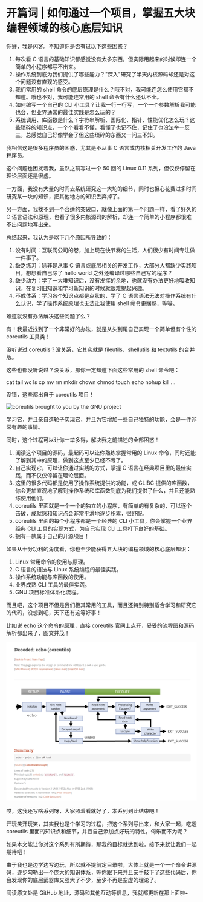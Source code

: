 # 开篇词 | 如何通过一个项目，掌握五大块编程领域的核心底层知识

你好，我是闪客。不知道你是否有过以下这些困惑？

1. 每次看 C 语言的基础知识都感觉没有太多东西，但实际用起来的时候却连一个简单的小程序都写不出来。
2. 操作系统到底为我们提供了哪些能力？"深入"研究了半天内核源码却还是对这个问题没有直观的感受。
3. 我们常用的 shell 命令的底层原理是什么？哦不对，我可能连怎么使用它都不知道。哦也不对，我可能连常用的 shell 命令有什么还认不全。
4. 如何编写一个自己的 CLI 小工具？让我一行一行写，一个一个参数解析我可能也会，但业界通常的最佳实践是怎么玩的？
5. 系统调用、库函数是什么？字符串解析、国际化、指针、性能优化怎么玩？这些琐碎的知识点，一个个看看不懂，看懂了也记不住，记住了也没法举一反三，总感觉自己好像学会了但这些琐碎的东西又一问三不知。

我相信这是很多程序员的困惑，尤其是不从事 C 语言或内核相关开发工作的 Java 程序员。

这个问题也困扰着我，虽然之前写过一个 50 回的 Linux 0.11 系列，但仅仅停留在理论层面还是很虚。

一方面，我没有大量的时间去系统研究这一大坨的细节，同时也担心花费过多时间研究某一块的知识，把其他地方的知识丢弃掉了。

另一方面，我找不到一个合适的突破口，就像上面的第一个问题一样，看了好久的 C 语言语法和原理，也看了很多内核源码的解析，却连一个简单的小程序都很难不出问题地写出来。

总结起来，我认为是以下几个原因所导致的：

1. 没有时间：互联网公司的卷，加上现在快节奏的生活，人们很少有时间专注做一件事了。
2. 缺乏练习：除非是从事 C 语言或底层相关的开发工作，大部分人都缺少实践项目，想想看自己除了 hello world 之外还编译过哪些自己写的程序？
3. 缺少动力：学了一大堆知识后，没有发挥的余地，也就没有办法更好地吸收知识，在复习旧知识和学习新知识的时候就很难提起兴趣。
4. 不成体系：学习各个知识点都是点状的，学了 C 语言语法无法对操作系统有什么认识，学了操作系统原理也无法让我使用 shell 命令更娴熟，等等。

难道就没有办法解决这些问题了么？

有！我最近找到了一个非常好的办法，就是从头到尾自己实现一个简单但有个性的 coreutils 工具类！

没听说过 coreutils？没关系，它其实就是 fileutils、shellutils 和 textutils 的合并版。

这些也都没听说过？没关系，那你一定知道下面这些常用的 shell 命令吧：

cat tail wc ls cp mv rm mkdir chown chmod touch echo nohup kill ...

没错，这些都出自于 coreutils 项目！

![coreutils brought to you by the GNU project](https://www.maizure.org/projects/decoded-gnu-coreutils/GNU.png)

学习它，并且亲自造轮子实现它，并且为它增加一些自己独特的功能，会是一件非常有趣的事情。

同时，这个过程可以让你一举多得，解决我之前描述的全部困惑！

1. 阅读这个项目的源码，最起码可以让你熟练掌握常用的 Linux 命令，同时还能了解到其中的原理，做到这点至少已经不亏了。
2. 自己实现它，可以让你通过实践的方式，掌握 C 语言在经典项目里的最佳实践，而不仅仅停留在理论层面。
3. 这里的很多代码都是使用了操作系统提供的功能，或 GLIBC 提供的库函数，你会更加直观地了解到操作系统和库函数到底为我们提供了什么，并且还能熟练使用他们。
4. coreutils 里面就是一个一个的独立的小程序，有简单的有复杂的，可以逐个击破，成就感和知识点会非常平滑地逐步积累，很舒服。
5. coreutils 里面的每个小程序都是一个经典的 CLI 小工具，你会掌握一个业界经典 CLI 工具的实现方式，为自己实现 CLI 工具打下良好的基础。
6. 拥有一款属于自己的开源项目！

如果从十分功利的角度看，你也至少能获得五大块的编程领域的核心底层知识：

1. Linux 常用命令的使用与原理。
2. C 语言的语法与 Linux 系统编程的最佳实践。
3. 操作系统功能与库函数的使用。
4. 业界成熟 CLI 工具的最佳实践。
5. GNU 项目标准体系化流程。

而且吧，这个项目不但是我们极其常用的工具，而且还特别特别适合学习和研究它的代码，没想到吧，天下还有这等好事！

比如说 echo 这个命令的原理，直接 coreutils 官网上点开，妥妥的流程图和源码解析都出来了，图文并茂！

![image-20230209223727817](picture/image-20230209223727817.png)

哎，这我还写啥系列呀，大家照着看就好了，本系列到此结束吧！

开玩笑开玩笑，其实我也是个学习的过程，把这个系列写出来，和大家一起，吃透 coreutils 里面的知识点和细节，并且自己添加点好玩的特性，何乐而不为呢？

如果本文能让你对这个系列有所期待，那我的目标就达到啦，接下来就让我们一起期待吧！

由于我也是边学边写边玩，所以就不提前定目录啦，大体上就是一个一个命令讲源码，逐步勾勒出一个庞大的知识体系，等你跟下来并且亲手敲下了这些代码后，你会发现你的底层武器库又强大了不少，至少不再是空虚的理论了。

阅读原文处是 GitHub 地址，源码和其他互动等信息，我就都更新在那上面啦~

